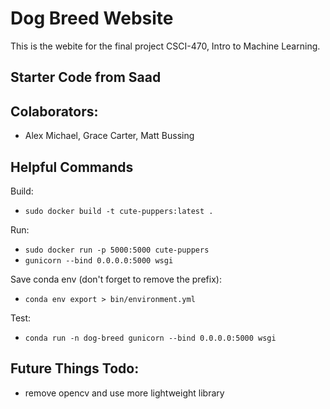 # Dog Breed Website

This is the webite for the final project CSCI-470, Intro to Machine Learning.

## Starter Code from Saad

## Colaborators:

- Alex Michael, Grace Carter, Matt Bussing

## Helpful Commands

Build:

- `sudo docker build -t cute-puppers:latest .`

Run:

- `sudo docker run -p 5000:5000 cute-puppers`
- `gunicorn --bind 0.0.0.0:5000 wsgi`

Save conda env (don't forget to remove the prefix):

- `conda env export > bin/environment.yml`

Test:

- `conda run -n dog-breed gunicorn --bind 0.0.0.0:5000 wsgi`

## Future Things Todo:

- remove opencv and use more lightweight library
